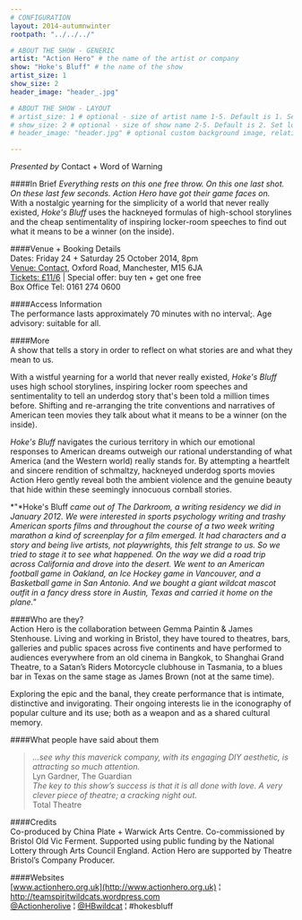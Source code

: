 ```yaml
---
# CONFIGURATION
layout: 2014-autumnwinter
rootpath: "../../../"

# ABOUT THE SHOW - GENERIC
artist: "Action Hero" # the name of the artist or company
show: "Hoke's Bluff" # the name of the show
artist_size: 1
show_size: 2
header_image: "header_.jpg"

# ABOUT THE SHOW - LAYOUT
# artist_size: 1 # optional - size of artist name 1-5. Default is 1. Set longer names to lower values
# show_size: 2 # optional - size of show name 2-5. Default is 2. Set longer names to lower values
# header_image: "header.jpg" # optional custom background image, relative to current page

---
```

*Presented by* Contact + Word of Warning     

####In Brief
*Everything rests on this one free throw. On this one last shot. On these last few seconds. Action Hero have got their game faces on.*        
With a nostalgic yearning for the simplicity of a world that never really existed, *Hoke's Bluff* uses the hackneyed formulas of high-school storylines and the cheap sentimentality of inspiring locker-room speeches to find out what it means to be a winner (on the inside). 
       
####Venue + Booking Details    
Dates: Friday 24 + Saturday 25 October 2014, 8pm     
[Venue: Contact](http://contactmcr.com/visit/getting-here), Oxford Road, Manchester, M15 6JA    
[Tickets: £11/6](http://contactmcr.com/whats-on/23692-action-hero-hokes-bluff/booking) | Special offer: buy ten + get one free    
Box Office Tel: 0161 274 0600     
        
####Access Information         
The performance lasts approximately 70 minutes with no interval;. Age advisory: suitable for all.        
         
####More            
A show that tells a story in order to reflect on what stories are and what they mean to us.        
        
With a wistful yearning for a world that never really existed, *Hoke's Bluff* uses high school storylines, inspiring locker room speeches and sentimentality to tell an underdog story that's been told a million times before. Shifting and re-arranging the trite conventions and narratives of American teen movies they talk about what it means to be a winner (on the inside).

*Hoke's Bluff* navigates the curious territory in which our emotional responses to American dreams outweigh our rational understanding of what America (and the Western world) really stands for. By attempting a heartfelt and sincere rendition of schmaltzy, hackneyed underdog sports movies Action Hero gently reveal both the ambient violence and the genuine beauty that hide within these seemingly innocuous cornball stories.

*"*Hoke's Bluff *came out of The Darkroom, a writing residency we did in January 2012. We were interested in sports psychology writing and trashy American sports films and throughout the course of a two week writing marathon a kind of screenplay for a film emerged. It had characters and a story and being live artists, not playwrights, this felt strange to us. So we tried to stage it to see what happened. On the way we did a road trip across California and drove into the desert. We went to an American football game in Oakland, an Ice Hockey game in Vancouver, and a Basketball game in San Antonio. And we bought a giant wildcat mascot outfit in a fancy dress store in Austin, Texas and carried it home on the plane."*        
        
####Who are they?    
Action Hero is the collaboration between Gemma Paintin & James Stenhouse. Living and working in Bristol, they have toured to theatres, bars, galleries and public spaces across five continents and have performed to audiences everywhere from an old cinema in Bangkok, to Shanghai Grand Theatre, to a Satan’s Riders Motorcycle clubhouse in Tasmania, to a blues bar in Texas on the same stage as James Brown (not at the same time).        
        
Exploring the epic and the banal, they create performance that is intimate, distinctive and invigorating. Their ongoing interests lie in the iconography of popular culture and its use; both as a weapon and as a shared cultural memory.        
        
####What people have said about them     
>*…see why this maverick company, with its engaging DIY aesthetic, is attracting so much attention.*<br>Lyn Gardner, The Guardian        
>*The key to this show’s success is that it is all done with love. A very clever piece of theatre; a cracking night out.*<br>Total Theatre        
        
####Credits    
Co-produced by China Plate + Warwick Arts Centre. Co-commissioned by Bristol Old Vic Ferment. Supported using public funding by the National Lottery through Arts Council England. Action Hero are supported by Theatre Bristol’s Company Producer.         
    
####Websites        
[www.actionhero.org.uk](http://www.actionhero.org.uk) ¦ <http://teamspiritwildcats.wordpress.com>        
[@Actionherolive](http://twitter.com/Actionherolive) ¦ [@HBwildcat](http://twitter.com/HBwildcat) ¦ #hokesbluff
